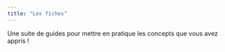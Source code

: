 ```yaml
---
title: "Les fiches"
---
```


Une suite de guides pour mettre en pratique les concepts que vous avez appris !